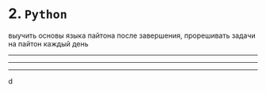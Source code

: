 # 2. `Python`

выучить основы языка пайтона
после завершения, прорешивать задачи на пайтон каждый день

---
---
---
d